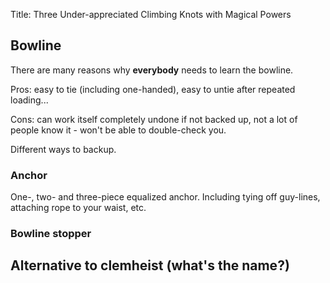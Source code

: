 Title: Three Under-appreciated Climbing Knots with Magical Powers

## Bowline
There are many reasons why **everybody** needs to learn the bowline.

Pros: easy to tie (including one-handed), easy to untie after repeated loading...

Cons: can work itself completely undone if not backed up, not a lot of people know it - won't be able to double-check you.

Different ways to backup.

### Anchor

One-, two- and three-piece equalized anchor. Including tying off guy-lines, attaching rope to your waist, etc.

### Bowline stopper

## Alternative to clemheist (what's the name?)
